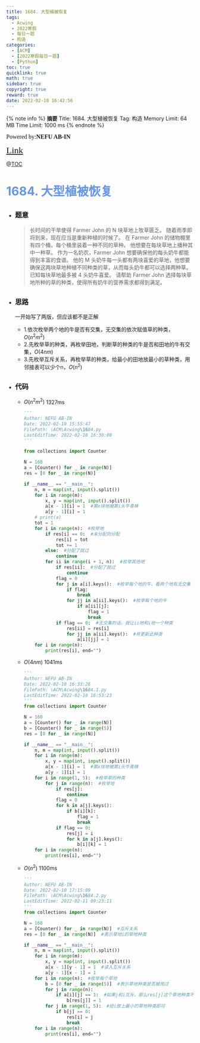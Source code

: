 ```yaml
---
title: 1684. 大型植被恢复
tags:
  - Acwing
  - 2022寒假
  - 每日一题
  - 构造
categories:
  - [ACM]
  - [2022寒假每日一题]
  - [Python]
toc: true
quicklink: true
math: true
sidebar: true
copyright: true
reward: true
date: 2022-02-10 16:42:56
---
```



{% note info %}
**摘要**
Title: 1684. 大型植被恢复
Tag: 构造
Memory Limit: 64 MB
Time Limit: 1000 ms
{% endnote %}
<!-- more -->

<font size=3 face=楷体>Powered by:**NEFU AB-IN**</font>

<font color=#FFA500 size=5 face=楷体>[Link](https://www.acwing.com/problem/content/description/1686/)</font>

@[TOC](文章目录)

# <font color=#6495ED size=6>1684. 大型植被恢复</font>

* ## <font size=4 face=粗体>题意</font>

  >长时间的干旱使得 Farmer John 的 N 块草地上牧草匮乏。
  >随着雨季即将到来，现在应当是重新种植的时候了。
  >在 Farmer John 的储物棚里有四个桶，每个桶里装着一种不同的草种。
  >他想要在每块草地上播种其中一种草。
  >作为一名奶农，Farmer John 想要确保他的每头奶牛都能得到丰富的食谱。
  >他的 M 头奶牛每一头都有两块喜爱的草地，他想要确保这两块草地种植不同种类的草，从而每头奶牛都可以选择两种草。
  >已知每块草地最多被 4 头奶牛喜爱。
  >请帮助 Farmer John 选择每块草地所种的草的种类，使得所有奶牛的营养需求都得到满足。

* ## <font size=4 face=粗体>思路</font>

  一开始写了两版，但应该都不是正解

  * 1.依次枚举两个地的牛是否有交集，无交集的依次赋值草的种类，$O(n^2m^2)$
  * 2.先枚举草的种类，再枚举田地，判断草的种类的牛是否和田地的牛有交集，$O(4nm)$
  * 3.先枚举互斥关系，再枚举草的种类，给最小的田地放最小的草种类，用邻接表可以少个n，$O(n^2)$

* ## <font size=4 face=粗体>代码</font>

  * $O(n^2m^2)$ 1327ms

    ```python
    '''
    Author: NEFU AB-IN
    Date: 2022-02-10 15:55:47
    FilePath: \ACM\Acwing\1684.py
    LastEditTime: 2022-02-10 16:30:00
    '''

    from collections import Counter

    N = 160
    a = [Counter() for _ in range(N)]
    res = [0 for _ in range(N)]

    if __name__ == "__main__":
        n, m = map(int, input().split())
        for i in range(m):
            x, y = map(int, input().split())
            a[x - 1][i] = 1  #第x块地被第i头牛青睐
            a[y - 1][i] = 1
        # print(a)
        tot = 1
        for i in range(n):  #枚举地
            if res[i] == 0:  #未分配则分配
                res[i] = tot
                tot += 1
            else:  #分配了就过
                continue
            for ii in range(i + 1, n):  #枚举其他地
                if res[ii]:  #分配了就过
                    continue
                flag = 0
                for j in a[i].keys():  #枚举每个地的牛，看两个地有无交集
                    if flag:
                        break
                    for jj in a[ii].keys():  #枚举每个地的牛
                        if a[ii][j]:
                            flag = 1
                            break
                if flag == 0:  #无交集的话，就让ii地和i地一个种类
                    res[ii] = res[i]
                    for jj in a[ii].keys():  #并更新此种类
                        a[i][jj] = 1
        for i in range(n):
            print(res[i], end="")

    ```
  * $O(4nm)$ 1041ms

    ```python
    '''
    Author: NEFU AB-IN
    Date: 2022-02-10 16:33:26
    FilePath: \ACM\Acwing\1684.1.py
    LastEditTime: 2022-02-10 16:53:23
    '''
    from collections import Counter

    N = 160
    a = [Counter() for _ in range(N)]
    b = [Counter() for _ in range(5)]
    res = [0 for _ in range(N)]

    if __name__ == "__main__":
        n, m = map(int, input().split())
        for i in range(m):
            x, y = map(int, input().split())
            a[x - 1][i] = 1  #第x块地被第i头牛青睐
            a[y - 1][i] = 1
        for i in range(1, 5):  #枚举草的种类
            for j in range(n):  #枚举地
                if res[j]:
                    continue
                flag = 0
                for k in a[j].keys():
                    if b[i][k]:
                        flag = 1
                        break
                if flag == 0:
                    res[j] = i
                    for k in a[j].keys():
                        b[i][k] = 1
        for i in range(n):
            print(res[i], end="")

    ```
  * $O(n^2)$ 1100ms 
    
    ```python
    '''
    Author: NEFU AB-IN
    Date: 2022-02-10 17:15:09
    FilePath: \ACM\Acwing\1684.2.py
    LastEditTime: 2022-02-11 09:23:11
    '''
    from collections import Counter

    N = 160
    a = [Counter() for _ in range(N)]  #互斥关系
    res = [0 for _ in range(N)]  #表示草地i的草地种类

    if __name__ == "__main__":
        n, m = map(int, input().split())
        for i in range(m):
            x, y = map(int, input().split())
            a[x - 1][y - 1] = 1  #读入互斥关系
            a[y - 1][x - 1] = 1
        for i in range(n):  #枚举每个草地
            b = [0 for _ in range(5)]  #表示草地种类是否被用过
            for j in range(n):
                if a[i][j] == 1:  #如果j和i互斥，那么res[j]这个草地种类不能选
                    b[res[j]] = 1
            for j in range(1, 5):  #给i放上最小的草地种类即可
                if b[j] == 0:
                    res[i] = j
                    break
        for i in range(n):
            print(res[i], end="")

    ```